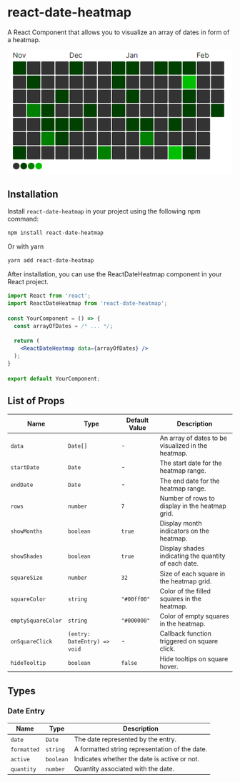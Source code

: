 # react-date-heatmap

A React Component that allows you to visualize an array of dates in form of a heatmap.

![screenshot](./example/example-screenshot.PNG)

## Installation

Install `react-date-heatmap` in your project using the following npm command:

```bash
npm install react-date-heatmap
```

Or with yarn

```bash
yarn add react-date-heatmap
```

After installation, you can use the ReactDateHeatmap component in your React project.

```jsx
import React from 'react';
import ReactDateHeatmap from 'react-date-heatmap';

const YourComponent = () => {
  const arrayOfDates = /* ... */;

  return (
    <ReactDateHeatmap data={arrayOfDates} />
  );
}

export default YourComponent;
```

## List of Props

| Name               | Type                         | Default Value | Description                                          |
| ------------------ | ---------------------------- | ------------- | ---------------------------------------------------- |
| `data`             | `Date[]`                     | -             | An array of dates to be visualized in the heatmap.   |
| `startDate`        | `Date`                       | -             | The start date for the heatmap range.                |
| `endDate`          | `Date`                       | -             | The end date for the heatmap range.                  |
| `rows`             | `number`                     | `7`           | Number of rows to display in the heatmap grid.       |
| `showMonths`       | `boolean`                    | `true`        | Display month indicators on the heatmap.             |
| `showShades`       | `boolean`                    | `true`        | Display shades indicating the quantity of each date. |
| `squareSize`       | `number`                     | `32`          | Size of each square in the heatmap grid.             |
| `squareColor`      | `string`                     | `"#00ff00"`   | Color of the filled squares in the heatmap.          |
| `emptySquareColor` | `string`                     | `"#000000"`   | Color of empty squares in the heatmap.               |
| `onSquareClick`    | `(entry: DateEntry) => void` | -             | Callback function triggered on square click.         |
| `hideTooltip`      | `boolean`                    | `false`       | Hide tooltips on square hover.                       |

## Types

### Date Entry

| Name        | Type      | Description                                    |
| ----------- | --------- | ---------------------------------------------- |
| `date`      | `Date`    | The date represented by the entry.             |
| `formatted` | `string`  | A formatted string representation of the date. |
| `active`    | `boolean` | Indicates whether the date is active or not.   |
| `quantity`  | `number`  | Quantity associated with the date.             |
